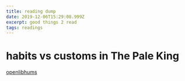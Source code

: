 ```yaml
---
title: reading dump
date: 2019-12-06T15:29:08.999Z
excerpt: good things 2 read
tags: readings
---
```

# habits vs customs in The Pale King

[openlibhums](https://orbit.openlibhums.org/article/id/391/#nm14)

